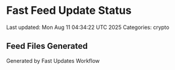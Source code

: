 # Fast Feed Update Status
Last updated: Mon Aug 11 04:34:22 UTC 2025
Categories: crypto

## Feed Files Generated

Generated by Fast Updates Workflow
